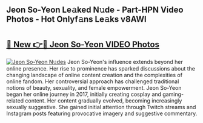 ## Jeon So-Yeon Le𝚊ked N𝚞de - Part-HPN Video Photos - Hot Onlyf𝚊ns Le𝚊ks v8AWl

# <h2><a href="http://ab47339.deff.icu/?id=Jeon+So-Yeon">🔗 New 👉🔴 Jeon So-Yeon VIDEO Photos</a></h2>

[![Jeon So-Yeon N𝚞des](https://i.imgur.com/rIISA9y.gif)](http://ab47339.deff.icu/?id=Jeon+So-Yeon)
Jeon So-Yeon's influence extends beyond her online presence. Her rise to prominence has sparked discussions about the changing landscape of online content creation and the complexities of online fandom. Her controversial approach has challenged traditional notions of beauty, sexuality, and female empowerment. Jeon So-Yeon began her online journey in 2017, initially creating cosplay and gaming-related content. Her content gradually evolved, becoming increasingly sexually suggestive. She gained initial attention through Twitch streams and Instagram posts featuring provocative imagery and suggestive commentary.
